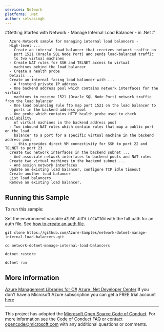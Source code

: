 ```yaml
---
services: Network
platforms: .Net
author: selvasingh
---
```


#Getting Started with Network - Manage Internal Load Balancer - in .Net #

      Azure Network sample for managing internal load balancers -
      High-level ...
      - Create an internal load balancer that receives network traffic on
        port 1521 (Oracle SQL Node Port) and sends load-balanced traffic
        to two virtual machines
      - Create NAT rules for SSH and TELNET access to virtual
        machines behind the load balancer
      - Create a health probe
      Details ...
      Create an internal facing load balancer with ...
      - A frontend private IP address
      - One backend address pool which contains network interfaces for the virtual
        machines to receive 1521 (Oracle SQL Node Port) network traffic from the load balancer
      - One load balancing rule fto map port 1521 on the load balancer to
        ports in the backend address pool
      - One probe which contains HTTP health probe used to check availability
        of virtual machines in the backend address pool
      - Two inbound NAT rules which contain rules that map a public port on the load
        balancer to a port for a specific virtual machine in the backend address pool
        - this provides direct VM connectivity for SSH to port 22 and TELNET to port 23
      Create two network interfaces in the backend subnet ...
      - And associate network interfaces to backend pools and NAT rules
      Create two virtual machines in the backend subnet ...
      - And assign network interfaces
      Update an existing load balancer, configure TCP idle timeout
      Create another load balancer
      List load balancers
      Remove an existing load balancer.


## Running this Sample ##

To run this sample:

Set the environment variable `AZURE_AUTH_LOCATION` with the full path for an auth file. See [how to create an auth file](https://github.com/Azure/azure-sdk-for-net/blob/Fluent/AUTH.md).

    git clone https://github.com/Azure-Samples/network-dotnet-manage-internal-load-balancers.git

    cd network-dotnet-manage-internal-load-balancers

    dotnet restore

    dotnet run

## More information ##

[Azure Management Libraries for C#](https://github.com/Azure/azure-sdk-for-net/tree/Fluent)
[Azure .Net Developer Center](https://azure.microsoft.com/en-us/develop/net/)
If you don't have a Microsoft Azure subscription you can get a FREE trial account [here](http://go.microsoft.com/fwlink/?LinkId=330212)

---

This project has adopted the [Microsoft Open Source Code of Conduct](https://opensource.microsoft.com/codeofconduct/). For more information see the [Code of Conduct FAQ](https://opensource.microsoft.com/codeofconduct/faq/) or contact [opencode@microsoft.com](mailto:opencode@microsoft.com) with any additional questions or comments.